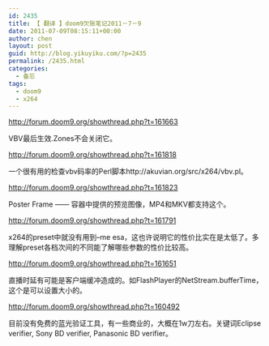 ```yaml
---
id: 2435
title: 【 翻译 】doom9欠账笔记2011－7－9
date: 2011-07-09T08:15:11+00:00
author: chen
layout: post
guid: http://blog.yikuyiku.com/?p=2435
permalink: /2435.html
categories:
  - 备忘
tags:
  - doom9
  - x264
---
```

http://forum.doom9.org/showthread.php?t=161663

VBV最后生效.Zones不会关闭它。

http://forum.doom9.org/showthread.php?t=161818

一个很有用的检查vbv码率的Perl脚本http://akuvian.org/src/x264/vbv.pl。

http://forum.doom9.org/showthread.php?t=161823

Poster Frame —— 容器中提供的预览图像，MP4和MKV都支持这个。

http://forum.doom9.org/showthread.php?t=161791

x264的preset中就没有用到&#8211;me esa，这也许说明它的性价比实在是太低了。多理解preset各档次间的不同能了解哪些参数的性价比较高。

http://forum.doom9.org/showthread.php?t=161651

直播时延有可能是客户端缓冲造成的。如FlashPlayer的NetStream.bufferTime，这个是可以设置大小的。

http://forum.doom9.org/showthread.php?t=160492

目前没有免费的蓝光验证工具，有一些商业的，大概在1w刀左右。关键词Eclipse verifier, Sony BD verifier, Panasonic BD verifier。